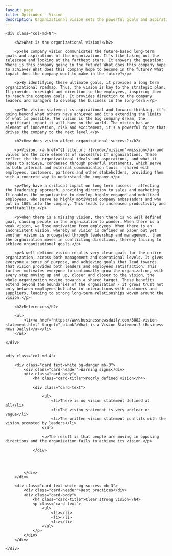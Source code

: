 ```yaml
---
layout: page
title: Opticodex - Vision
description: Organizational vision sets the powerful goals and aspirations for high performance IT organizations
---
```


<div class="row">

	<div class="col-md-8">

		<h2>What is the organizational vision?</h2>

		<p>The company vision communicates the future-based long-term goals and aspirations of the organization. It's like taking out the telescope and looking at the farthest stars. It answers the question: Where is this company going in the future? What does this company hope to achieve? What does this company hope to become in the future? What impact does the company want to make in the future?</p>

		<p>By identifying these ultimate goals, it provides a long term organizational roadmap. Thus, the vision is key to the strategic plan. It provides foresight and direction to the employees, inspiring them to reach the company goals. It provides direction to the company leaders and managers to develop the business in the long-term.</p>

		<p>The vision statement is aspirational and forward-thinking, it's going beyond what others have achieved and it's extending the limits of what is possible. The vision is the big company dream, the significant impact it will have on the world. The vision has an element of innovation, risk and excitement, it's a powerful force that drives the company to the next level.</p>

		<h2>How does vision affect organizational success?</h2>

		<p>Vision, <a href="{{ site.url }}/codex/mission">mission</a> and values are the core elements of successful IT organizations. These reflect the the organizational ideals and aspirations, and what it hopes to achieve, condensed through powerful statements, which serve as both internal and external communication tools - shared with employees, customers, partners and other stakeholders, providing them with a concrete way to understand the company.</p>

		<p>They have a critical impact on long term success - affecting the leadership approach, providing direction to sales and marketing. It enables the organization to develop highly engaged and mobilized employees, who serve as highly motivated company ambassadors and who put in 100% into the company. This leads to increased productivity and profitability.</p>
	
		<p>When there is a missing vision, then there is no well defined goal, causing people in the organization to wander. When there is a weak vision, we lose motivation from employees. When there is an inconsistent vision, whereby on vision is defined on paper but yet another vision is propagated through leadership and management, then the organization moves in conflicting directions, thereby failing to achieve organizational goals.</p>
	
		<p>A well-defined vision results very clear goals for the entire organization, across both management and operational levels. It gives everyone a sense of purpose, and achieving goals that lead towards that vision provides both leaders and employees satisfaction. This further motivates everyone to continually grow the organization, with every step moving up and up, closer and closer to the vision, the whole organization moving towards a shared target. These benefits extend beyond the boundaries of the organization - it grows trust not only between employees but also in interactions with customers and suppliers, leading to strong long-term relationships woven around the vision.</p>
	
		<h2>References</h2>

		<ul>
			<li><a href="https://www.businessnewsdaily.com/3882-vision-statement.html" target="_blank">What is a Vision Statement? (Business News Daily)</a></li>
		</ul>
	
	</div>

	
	<div class="col-md-4">
		
		<div class="card text-white bg-danger mb-3">
			<div class="card-header">Warning signs</div>
			<div class="card-body">
				<h4 class="card-title">Poorly defined vision</h4>
				
				<div class="card-text">

					<ul>
						<li>There is no vision statement defined at all</li>
						<li>The vision statement is very unclear or vague</li>
						<li>The written vision statement conflits with the vision promoted by leaders</li>
					</ul>
					
					<p>The result is that people are moving in opposing directions and the organization fails to achieve its vision.</p>
				
				</div>
				

				
				
			</div>
		</div>

		<div class="card text-white bg-success mb-3">
			<div class="card-header">Best practices</div>
			<div class="card-body">
				<h4 class="card-title">Clear strong vision</h4>
				<p class="card-text">
					<ul>
						<li></li>
						<li></li>
						<li></li>
					</ul>
				</p>
			</div>
		</div>
	
	</div>




</div>




